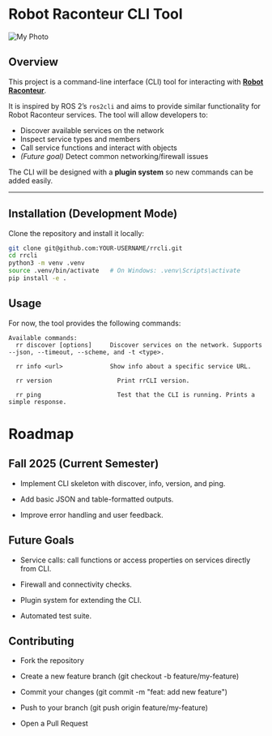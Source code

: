 
# Robot Raconteur CLI Tool  

![My Photo](assets/images/profile.jpg)



## Overview  
This project is a command-line interface (CLI) tool for interacting with [**Robot Raconteur**](https://robotraconteur.github.io/robotraconteur/doc/core/latest/getting_started/).  

It is inspired by ROS 2’s `ros2cli` and aims to provide similar functionality for Robot Raconteur services. The tool will allow developers to:  

- Discover available services on the network  
- Inspect service types and members  
- Call service functions and interact with objects  
- *(Future goal)* Detect common networking/firewall issues  

The CLI will be designed with a **plugin system** so new commands can be added easily.  

---

## Installation (Development Mode)  

Clone the repository and install it locally:  

```bash
git clone git@github.com:YOUR-USERNAME/rrcli.git
cd rrcli
python3 -m venv .venv
source .venv/bin/activate   # On Windows: .venv\Scripts\activate
pip install -e .
```



## Usage

For now, the tool provides the following commands:


```Robot Raconteur CLI tool (WIP)
Available commands:
  rr discover [options]	    Discover services on the network. Supports --json, --timeout, --scheme, and -t <type>.

  rr info <url>	            Show info about a specific service URL.

  rr version	              Print rrCLI version.

  rr ping	                  Test that the CLI is running. Prints a simple response.
```

# Roadmap

## Fall 2025 (Current Semester)

* Implement CLI skeleton with discover, info, version, and ping.

* Add basic JSON and table-formatted outputs.

* Improve error handling and user feedback.

## Future Goals

* Service calls: call functions or access properties on services directly from CLI.

* Firewall and connectivity checks.

* Plugin system for extending the CLI.

* Automated test suite.

## Contributing

- Fork the repository

- Create a new feature branch (git checkout -b feature/my-feature)

- Commit your changes (git commit -m "feat: add new feature")

- Push to your branch (git push origin feature/my-feature)

- Open a Pull Request


